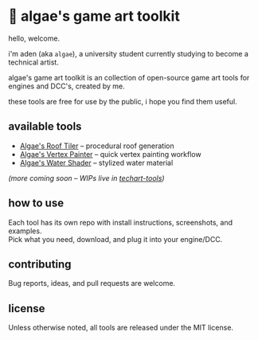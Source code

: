 # 🌱 algae's game art toolkit

hello, welcome. 

i'm aden (aka `algae`), a university student currently studying to become a technical artist.

algae's game art toolkit is an collection of open-source game art tools for engines and DCC's, created by me. 

these tools are free for use by the public, i hope you find them useful.

## available tools  
- [Algae's Roof Tiler](link) – procedural roof generation  
- [Algae's Vertex Painter](link) – quick vertex painting workflow  
- [Algae's Water Shader](link) – stylized water material  

*(more coming soon – WIPs live in [techart-tools](https://github.com/aden-tt/techart-tools))*  

## how to use  
Each tool has its own repo with install instructions, screenshots, and examples.  
Pick what you need, download, and plug it into your engine/DCC.  

## contributing  
Bug reports, ideas, and pull requests are welcome.  

## license  
Unless otherwise noted, all tools are released under the MIT license.  
